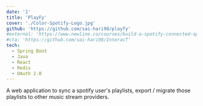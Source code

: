 ```yaml
---
date: '1'
title: 'PlayFy'
cover: './Color-Spotify-Logo.jpg'
github: 'https://github.com/sai-hari98/playfy'
#external: 'https://www.newline.co/courses/build-a-spotify-connected-app'
#cta: 'https://github.com/sai-hari98/InteracT'
tech:
  - Spring Boot
  - Java
  - React
  - Redis
  - OAuth 2.0
---
```


A web application to sync a spotify user's playlists, export / migrate those playlists to other music stream providers.
